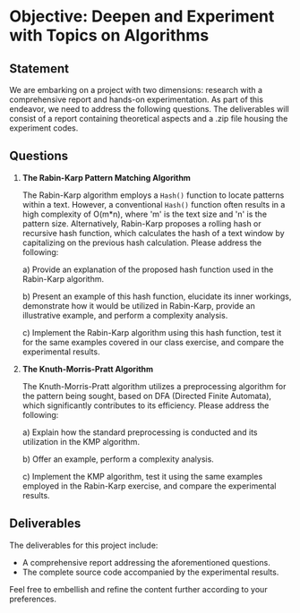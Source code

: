 # Objective: Deepen and Experiment with Topics on Algorithms

## Statement
We are embarking on a project with two dimensions: research with a comprehensive report and hands-on experimentation. As part of this endeavor, we need to address the following questions. The deliverables will consist of a report containing theoretical aspects and a .zip file housing the experiment codes.

## Questions

1. **The Rabin-Karp Pattern Matching Algorithm**

   The Rabin-Karp algorithm employs a `Hash()` function to locate patterns within a text. However, a conventional `Hash()` function often results in a high complexity of O(m*n), where 'm' is the text size and 'n' is the pattern size. Alternatively, Rabin-Karp proposes a rolling hash or recursive hash function, which calculates the hash of a text window by capitalizing on the previous hash calculation. Please address the following:

   a) Provide an explanation of the proposed hash function used in the Rabin-Karp algorithm.

   b) Present an example of this hash function, elucidate its inner workings, demonstrate how it would be utilized in Rabin-Karp, provide an illustrative example, and perform a complexity analysis.

   c) Implement the Rabin-Karp algorithm using this hash function, test it for the same examples covered in our class exercise, and compare the experimental results.

2. **The Knuth-Morris-Pratt Algorithm**

   The Knuth-Morris-Pratt algorithm utilizes a preprocessing algorithm for the pattern being sought, based on DFA (Directed Finite Automata), which significantly contributes to its efficiency. Please address the following:

   a) Explain how the standard preprocessing is conducted and its utilization in the KMP algorithm.

   b) Offer an example, perform a complexity analysis.

   c) Implement the KMP algorithm, test it using the same examples employed in the Rabin-Karp exercise, and compare the experimental results.

## Deliverables
The deliverables for this project include:

- A comprehensive report addressing the aforementioned questions.
- The complete source code accompanied by the experimental results.

Feel free to embellish and refine the content further according to your preferences.
